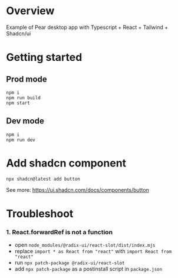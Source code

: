 # Overview
Example of Pear desktop app with Typescript + React + Tailwind + Shadcn/ui

# Getting started
## Prod mode
```shell
npm i
npm run build
npm start
```

## Dev mode
```shell
npm i
npm run dev
```

# Add shadcn component
```shell
npx shadcn@latest add button
```
See more: https://ui.shadcn.com/docs/components/button

# Troubleshoot
### 1. React.forwardRef is not a function
- open `node_modules/@radix-ui/react-slot/dist/index.mjs`
- replace `import * as React from "react"` with `import React from "react"`
- run `npx patch-package @radix-ui/react-slot`
- add `npx patch-package` as a postinstall script in `package.json`
